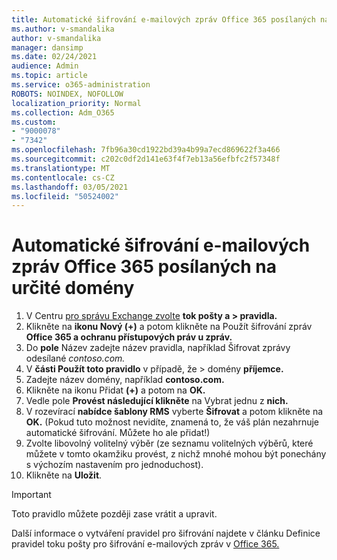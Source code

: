 ```yaml
---
title: Automatické šifrování e-mailových zpráv Office 365 posílaných na určité domény
ms.author: v-smandalika
author: v-smandalika
manager: dansimp
ms.date: 02/24/2021
audience: Admin
ms.topic: article
ms.service: o365-administration
ROBOTS: NOINDEX, NOFOLLOW
localization_priority: Normal
ms.collection: Adm_O365
ms.custom:
- "9000078"
- "7342"
ms.openlocfilehash: 7fb96a30cd1922bd39a4b99a7ecd869622f3a466
ms.sourcegitcommit: c202c0df2d141e63f4f7eb13a56efbfc2f57348f
ms.translationtype: MT
ms.contentlocale: cs-CZ
ms.lasthandoff: 03/05/2021
ms.locfileid: "50524002"
---
```

# <a name="automatically-encrypt-office-365-email-messages-sent-to-certain-domains"></a>Automatické šifrování e-mailových zpráv Office 365 posílaných na určité domény

1. V Centru [pro správu Exchange zvolte](https://outlook.office365.com/ecp/) **tok pošty a > pravidla.** 
2. Klikněte na **ikonu Nový (+)** a potom klikněte na Použít šifrování zpráv **Office 365 a ochranu přístupových práv u zpráv.**
3. Do **pole** Název zadejte název pravidla, například Šifrovat zprávy odesílané *contoso.com.*
4. V **části Použít toto pravidlo** v případě, že > domény **příjemce.** 
5. Zadejte název domény, například **contoso.com.**
6. Klikněte na ikonu Přidat **(+)** a potom na **OK.**
7. Vedle pole **Provést následující klikněte** na Vybrat jednu z **nich.** 
8. V rozevírací **nabídce šablony RMS** vyberte **Šifrovat** a potom klikněte na **OK.** (Pokud tuto možnost nevidíte, znamená to, že váš plán nezahrnuje automatické šifrování. Můžete ho ale přidat!)
9. Zvolte libovolný volitelný výběr (ze seznamu volitelných výběrů, které můžete v tomto okamžiku provést, z nichž mnohé mohou být ponechány s výchozím nastavením pro jednoduchost).
10. Klikněte na **Uložit**.

> [!IMPORTANT]
> Toto pravidlo můžete později zase vrátit a upravit.

Další informace o vytváření pravidel pro šifrování najdete v článku Definice pravidel toku pošty pro šifrování e-mailových zpráv v [Office 365.](https://docs.microsoft.com/microsoft-365/compliance/define-mail-flow-rules-to-encrypt-email)
